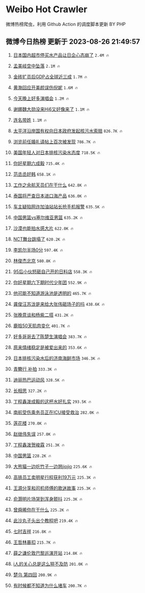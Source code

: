 # Weibo Hot Crawler 



微博热榜爬虫，利用 Github Action 的调度脚本更新 BY PHP 


## 微博今日热榜 更新于 2023-08-26 21:49:57 
1. [日本国内超市停买水产品让日企心态崩了](https://s.weibo.com/weibo?q=%23%E6%97%A5%E6%9C%AC%E5%9B%BD%E5%86%85%E8%B6%85%E5%B8%82%E5%81%9C%E4%B9%B0%E6%B0%B4%E4%BA%A7%E5%93%81%E8%AE%A9%E6%97%A5%E4%BC%81%E5%BF%83%E6%80%81%E5%B4%A9%E4%BA%86%23&t=31&band_rank=1&Refer=top) `2.4M 🔥` 

1. [孟美岐空中坠落](https://s.weibo.com/weibo?q=%23%E5%AD%9F%E7%BE%8E%E5%B2%90%E7%A9%BA%E4%B8%AD%E5%9D%A0%E8%90%BD%23&t=31&band_rank=2&Refer=top) `2.1M 🔥` 

1. [金砖扩员后GDP占全球近三成](https://s.weibo.com/weibo?q=%23%E9%87%91%E7%A0%96%E6%89%A9%E5%91%98%E5%90%8EGDP%E5%8D%A0%E5%85%A8%E7%90%83%E8%BF%91%E4%B8%89%E6%88%90%23&t=31&band_rank=3&Refer=top) `1.7M 🔥` 

1. [黄渤回应开美颜误伤倪妮](https://s.weibo.com/weibo?q=%23%E9%BB%84%E6%B8%A4%E5%9B%9E%E5%BA%94%E5%BC%80%E7%BE%8E%E9%A2%9C%E8%AF%AF%E4%BC%A4%E5%80%AA%E5%A6%AE%23&t=31&band_rank=4&Refer=top) `1.6M 🔥` 

1. [今天晚上好多演唱会](https://s.weibo.com/weibo?q=%23%E4%BB%8A%E5%A4%A9%E6%99%9A%E4%B8%8A%E5%A5%BD%E5%A4%9A%E6%BC%94%E5%94%B1%E4%BC%9A%23&t=31&band_rank=5&Refer=top) `1.2M 🔥` 

1. [谢娜魏大勋没来Hi6又好像来了](https://s.weibo.com/weibo?q=%23%E8%B0%A2%E5%A8%9C%E9%AD%8F%E5%A4%A7%E5%8B%8B%E6%B2%A1%E6%9D%A5Hi6%E5%8F%88%E5%A5%BD%E5%83%8F%E6%9D%A5%E4%BA%86%23&t=31&band_rank=6&Refer=top) `1.1M 🔥` 

1. [连名带姓](https://s.weibo.com/weibo?q=%E8%BF%9E%E5%90%8D%E5%B8%A6%E5%A7%93&t=31&band_rank=7&Refer=top) `1.1M 🔥` 

1. [太平洋沿岸国有权向日本政府发起核污水索赔](https://s.weibo.com/weibo?q=%23%E5%A4%AA%E5%B9%B3%E6%B4%8B%E6%B2%BF%E5%B2%B8%E5%9B%BD%E6%9C%89%E6%9D%83%E5%90%91%E6%97%A5%E6%9C%AC%E6%94%BF%E5%BA%9C%E5%8F%91%E8%B5%B7%E6%A0%B8%E6%B1%A1%E6%B0%B4%E7%B4%A2%E8%B5%94%23&t=31&band_rank=8&Refer=top) `826.7K 🔥` 

1. [浏览前任婚礼请帖上百次被发现](https://s.weibo.com/weibo?q=%E6%B5%8F%E8%A7%88%E5%89%8D%E4%BB%BB%E5%A9%9A%E7%A4%BC%E8%AF%B7%E5%B8%96%E4%B8%8A%E7%99%BE%E6%AC%A1%E8%A2%AB%E5%8F%91%E7%8E%B0&t=31&band_rank=9&Refer=top) `786.7K 🔥` 

1. [美国年轻人对日本排核污染水态度](https://s.weibo.com/weibo?q=%23%E7%BE%8E%E5%9B%BD%E5%B9%B4%E8%BD%BB%E4%BA%BA%E5%AF%B9%E6%97%A5%E6%9C%AC%E6%8E%92%E6%A0%B8%E6%B1%A1%E6%9F%93%E6%B0%B4%E6%80%81%E5%BA%A6%23&t=31&band_rank=10&Refer=top) `718.5K 🔥` 

1. [你好星期六成毅](https://s.weibo.com/weibo?q=%E4%BD%A0%E5%A5%BD%E6%98%9F%E6%9C%9F%E5%85%AD%E6%88%90%E6%AF%85&t=31&band_rank=11&Refer=top) `715.4K 🔥` 

1. [范丞丞好韩](https://s.weibo.com/weibo?q=%23%E8%8C%83%E4%B8%9E%E4%B8%9E%E5%A5%BD%E9%9F%A9%23&t=31&band_rank=12&Refer=top) `658.1K 🔥` 

1. [工作之余航天员们在干什么](https://s.weibo.com/weibo?q=%23%E5%B7%A5%E4%BD%9C%E4%B9%8B%E4%BD%99%E8%88%AA%E5%A4%A9%E5%91%98%E4%BB%AC%E5%9C%A8%E5%B9%B2%E4%BB%80%E4%B9%88%23&t=31&band_rank=13&Refer=top) `642.8K 🔥` 

1. [泰国将严查日本进口海产品](https://s.weibo.com/weibo?q=%23%E6%B3%B0%E5%9B%BD%E5%B0%86%E4%B8%A5%E6%9F%A5%E6%97%A5%E6%9C%AC%E8%BF%9B%E5%8F%A3%E6%B5%B7%E4%BA%A7%E5%93%81%23&t=31&band_rank=14&Refer=top) `636.0K 🔥` 

1. [车主疑陷网诈加油站站长抢手机报警](https://s.weibo.com/weibo?q=%23%E8%BD%A6%E4%B8%BB%E7%96%91%E9%99%B7%E7%BD%91%E8%AF%88%E5%8A%A0%E6%B2%B9%E7%AB%99%E7%AB%99%E9%95%BF%E6%8A%A2%E6%89%8B%E6%9C%BA%E6%8A%A5%E8%AD%A6%23&t=31&band_rank=15&Refer=top) `635.5K 🔥` 

1. [中国男篮vs塞尔维亚男篮](https://s.weibo.com/weibo?q=%23%E4%B8%AD%E5%9B%BD%E7%94%B7%E7%AF%AEvs%E5%A1%9E%E5%B0%94%E7%BB%B4%E4%BA%9A%E7%94%B7%E7%AF%AE%23&t=31&band_rank=16&Refer=top) `635.2K 🔥` 

1. [沙漠也能拍水感大片](https://s.weibo.com/weibo?q=%23%E6%B2%99%E6%BC%A0%E4%B9%9F%E8%83%BD%E6%8B%8D%E6%B0%B4%E6%84%9F%E5%A4%A7%E7%89%87%23&t=31&band_rank=17&Refer=top) `622.0K 🔥` 

1. [NCT舞台跳塌了](https://s.weibo.com/weibo?q=%23NCT%E8%88%9E%E5%8F%B0%E8%B7%B3%E5%A1%8C%E4%BA%86%23&t=31&band_rank=18&Refer=top) `620.2K 🔥` 

1. [李凯尔半场0分](https://s.weibo.com/weibo?q=%E6%9D%8E%E5%87%AF%E5%B0%94%E5%8D%8A%E5%9C%BA0%E5%88%86&t=31&band_rank=19&Refer=top) `597.4K 🔥` 

1. [林俊杰北京](https://s.weibo.com/weibo?q=%E6%9E%97%E4%BF%8A%E6%9D%B0%E5%8C%97%E4%BA%AC&t=31&band_rank=20&Refer=top) `580.8K 🔥` 

1. [95后小伙怒砸自己开的日料店](https://s.weibo.com/weibo?q=%2395%E5%90%8E%E5%B0%8F%E4%BC%99%E6%80%92%E7%A0%B8%E8%87%AA%E5%B7%B1%E5%BC%80%E7%9A%84%E6%97%A5%E6%96%99%E5%BA%97%23&t=31&band_rank=21&Refer=top) `558.3K 🔥` 

1. [你好星期六下期时代少年团](https://s.weibo.com/weibo?q=%23%E4%BD%A0%E5%A5%BD%E6%98%9F%E6%9C%9F%E5%85%AD%E4%B8%8B%E6%9C%9F%E6%97%B6%E4%BB%A3%E5%B0%91%E5%B9%B4%E5%9B%A2%23&t=31&band_rank=22&Refer=top) `552.9K 🔥` 

1. [他可能不知道游泳池是透明的](https://s.weibo.com/weibo?q=%23%E4%BB%96%E5%8F%AF%E8%83%BD%E4%B8%8D%E7%9F%A5%E9%81%93%E6%B8%B8%E6%B3%B3%E6%B1%A0%E6%98%AF%E9%80%8F%E6%98%8E%E7%9A%84%23&t=31&band_rank=23&Refer=top) `465.7K 🔥` 

1. [龚俊汪苏泷是来给大张伟砸场子的吗](https://s.weibo.com/weibo?q=%23%E9%BE%9A%E4%BF%8A%E6%B1%AA%E8%8B%8F%E6%B3%B7%E6%98%AF%E6%9D%A5%E7%BB%99%E5%A4%A7%E5%BC%A0%E4%BC%9F%E7%A0%B8%E5%9C%BA%E5%AD%90%E7%9A%84%E5%90%97%23&t=31&band_rank=24&Refer=top) `438.6K 🔥` 

1. [张晚意谈和杨紫二搭](https://s.weibo.com/weibo?q=%23%E5%BC%A0%E6%99%9A%E6%84%8F%E8%B0%88%E5%92%8C%E6%9D%A8%E7%B4%AB%E4%BA%8C%E6%90%AD%23&t=31&band_rank=25&Refer=top) `431.2K 🔥` 

1. [鹿晗50天肌肉变化](https://s.weibo.com/weibo?q=%23%E9%B9%BF%E6%99%9750%E5%A4%A9%E8%82%8C%E8%82%89%E5%8F%98%E5%8C%96%23&t=31&band_rank=26&Refer=top) `401.7K 🔥` 

1. [好多哥哥去了陈楚生演唱会](https://s.weibo.com/weibo?q=%23%E5%A5%BD%E5%A4%9A%E5%93%A5%E5%93%A5%E5%8E%BB%E4%BA%86%E9%99%88%E6%A5%9A%E7%94%9F%E6%BC%94%E5%94%B1%E4%BC%9A%23&t=31&band_rank=27&Refer=top) `383.7K 🔥` 

1. [原来情绪稳定是被爱出来的](https://s.weibo.com/weibo?q=%23%E5%8E%9F%E6%9D%A5%E6%83%85%E7%BB%AA%E7%A8%B3%E5%AE%9A%E6%98%AF%E8%A2%AB%E7%88%B1%E5%87%BA%E6%9D%A5%E7%9A%84%23&t=31&band_rank=28&Refer=top) `353.6K 🔥` 

1. [日本排核污染水后的济南海鲜市场](https://s.weibo.com/weibo?q=%23%E6%97%A5%E6%9C%AC%E6%8E%92%E6%A0%B8%E6%B1%A1%E6%9F%93%E6%B0%B4%E5%90%8E%E7%9A%84%E6%B5%8E%E5%8D%97%E6%B5%B7%E9%B2%9C%E5%B8%82%E5%9C%BA%23&t=31&band_rank=29&Refer=top) `346.3K 🔥` 

1. [青簪行 补拍](https://s.weibo.com/weibo?q=%E9%9D%92%E7%B0%AA%E8%A1%8C%20%E8%A1%A5%E6%8B%8D&t=31&band_rank=30&Refer=top) `333.3K 🔥` 

1. [迪丽热巴运动风](https://s.weibo.com/weibo?q=%23%E8%BF%AA%E4%B8%BD%E7%83%AD%E5%B7%B4%E8%BF%90%E5%8A%A8%E9%A3%8E%23&t=31&band_rank=31&Refer=top) `328.5K 🔥` 

1. [长相思](https://s.weibo.com/weibo?q=%E9%95%BF%E7%9B%B8%E6%80%9D&t=31&band_rank=32&Refer=top) `327.2K 🔥` 

1. [丁程鑫泼成毅的这杯水好扎实](https://s.weibo.com/weibo?q=%23%E4%B8%81%E7%A8%8B%E9%91%AB%E6%B3%BC%E6%88%90%E6%AF%85%E7%9A%84%E8%BF%99%E6%9D%AF%E6%B0%B4%E5%A5%BD%E6%89%8E%E5%AE%9E%23&t=31&band_rank=33&Refer=top) `293.5K 🔥` 

1. [南航受伤乘务员正在ICU接受救治](https://s.weibo.com/weibo?q=%23%E5%8D%97%E8%88%AA%E5%8F%97%E4%BC%A4%E4%B9%98%E5%8A%A1%E5%91%98%E6%AD%A3%E5%9C%A8ICU%E6%8E%A5%E5%8F%97%E6%95%91%E6%B2%BB%23&t=31&band_rank=34&Refer=top) `282.0K 🔥` 

1. [莲花楼](https://s.weibo.com/weibo?q=%E8%8E%B2%E8%8A%B1%E6%A5%BC&t=31&band_rank=35&Refer=top) `270.0K 🔥` 

1. [赵继伟失误](https://s.weibo.com/weibo?q=%E8%B5%B5%E7%BB%A7%E4%BC%9F%E5%A4%B1%E8%AF%AF&t=31&band_rank=36&Refer=top) `257.0K 🔥` 

1. [丁程鑫泼贺峻霖](https://s.weibo.com/weibo?q=%23%E4%B8%81%E7%A8%8B%E9%91%AB%E6%B3%BC%E8%B4%BA%E5%B3%BB%E9%9C%96%23&t=31&band_rank=37&Refer=top) `251.3K 🔥` 

1. [中国男篮](https://s.weibo.com/weibo?q=%E4%B8%AD%E5%9B%BD%E7%94%B7%E7%AF%AE&t=31&band_rank=38&Refer=top) `228.2K 🔥` 

1. [大熊猫一边吃竹子一边翘jiojio](https://s.weibo.com/weibo?q=%23%E5%A4%A7%E7%86%8A%E7%8C%AB%E4%B8%80%E8%BE%B9%E5%90%83%E7%AB%B9%E5%AD%90%E4%B8%80%E8%BE%B9%E7%BF%98jiojio%23&t=31&band_rank=39&Refer=top) `225.6K 🔥` 

1. [高铁员工卖明星行程获利19万元](https://s.weibo.com/weibo?q=%23%E9%AB%98%E9%93%81%E5%91%98%E5%B7%A5%E5%8D%96%E6%98%8E%E6%98%9F%E8%A1%8C%E7%A8%8B%E8%8E%B7%E5%88%A919%E4%B8%87%E5%85%83%23&t=31&band_rank=40&Refer=top) `225.3K 🔥` 

1. [王源分享和司机师傅的歌迷故事](https://s.weibo.com/weibo?q=%23%E7%8E%8B%E6%BA%90%E5%88%86%E4%BA%AB%E5%92%8C%E5%8F%B8%E6%9C%BA%E5%B8%88%E5%82%85%E7%9A%84%E6%AD%8C%E8%BF%B7%E6%95%85%E4%BA%8B%23&t=31&band_rank=41&Refer=top) `225.3K 🔥` 

1. [俞灏明片场哭到浑身颤抖](https://s.weibo.com/weibo?q=%23%E4%BF%9E%E7%81%8F%E6%98%8E%E7%89%87%E5%9C%BA%E5%93%AD%E5%88%B0%E6%B5%91%E8%BA%AB%E9%A2%A4%E6%8A%96%23&t=31&band_rank=42&Refer=top) `225.3K 🔥` 

1. [曾舜晞你在干什么](https://s.weibo.com/weibo?q=%23%E6%9B%BE%E8%88%9C%E6%99%9E%E4%BD%A0%E5%9C%A8%E5%B9%B2%E4%BB%80%E4%B9%88%23&t=31&band_rank=43&Refer=top) `225.2K 🔥` 

1. [此沙丸子头出个教程吧](https://s.weibo.com/weibo?q=%23%E6%AD%A4%E6%B2%99%E4%B8%B8%E5%AD%90%E5%A4%B4%E5%87%BA%E4%B8%AA%E6%95%99%E7%A8%8B%E5%90%A7%23&t=31&band_rank=44&Refer=top) `219.4K 🔥` 

1. [七时吉祥](https://s.weibo.com/weibo?q=%E4%B8%83%E6%97%B6%E5%90%89%E7%A5%A5&t=31&band_rank=45&Refer=top) `216.8K 🔥` 

1. [王哲林暴扣](https://s.weibo.com/weibo?q=%E7%8E%8B%E5%93%B2%E6%9E%97%E6%9A%B4%E6%89%A3&t=31&band_rank=46&Refer=top) `215.7K 🔥` 

1. [薛之谦伦敦巴黎巡演开站](https://s.weibo.com/weibo?q=%23%E8%96%9B%E4%B9%8B%E8%B0%A6%E4%BC%A6%E6%95%A6%E5%B7%B4%E9%BB%8E%E5%B7%A1%E6%BC%94%E5%BC%80%E7%AB%99%23&t=31&band_rank=47&Refer=top) `214.8K 🔥` 

1. [i人的关心总是这么猝不及防](https://s.weibo.com/weibo?q=%23i%E4%BA%BA%E7%9A%84%E5%85%B3%E5%BF%83%E6%80%BB%E6%98%AF%E8%BF%99%E4%B9%88%E7%8C%9D%E4%B8%8D%E5%8F%8A%E9%98%B2%23&t=31&band_rank=48&Refer=top) `201.0K 🔥` 

1. [楚乌 第四回](https://s.weibo.com/weibo?q=%E6%A5%9A%E4%B9%8C%20%E7%AC%AC%E5%9B%9B%E5%9B%9E&t=31&band_rank=49&Refer=top) `200.9K 🔥` 

1. [有时候都不知道为什么堵车](https://s.weibo.com/weibo?q=%23%E6%9C%89%E6%97%B6%E5%80%99%E9%83%BD%E4%B8%8D%E7%9F%A5%E9%81%93%E4%B8%BA%E4%BB%80%E4%B9%88%E5%A0%B5%E8%BD%A6%23&t=31&band_rank=50&Refer=top) `200.7K 🔥` 

